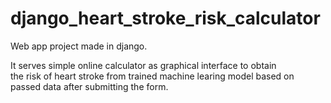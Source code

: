 # django_heart_stroke_risk_calculator <br>

Web app project made in django. 

It serves simple online calculator as graphical interface to obtain <br>
the risk of heart stroke from trained machine learing model based on <br>
passed data after submitting the form.
